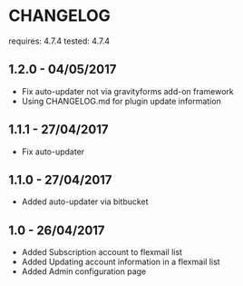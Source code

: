 # CHANGELOG

requires: 4.7.4
tested: 4.7.4

## 1.2.0 - 04/05/2017
- Fix auto-updater not via gravityforms add-on framework
- Using CHANGELOG.md for plugin update information

## 1.1.1 - 27/04/2017
- Fix auto-updater

## 1.1.0 - 27/04/2017
- Added auto-updater via bitbucket

## 1.0 - 26/04/2017
- Added Subscription account to flexmail list
- Added Updating account information in a flexmail list
- Added Admin configuration page